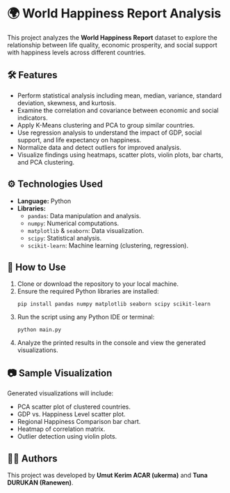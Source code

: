 <h1>🌍 World Happiness Report Analysis</h1>

<p>
   This project analyzes the <strong>World Happiness Report</strong> dataset to explore the relationship between life quality, economic prosperity, and social support with happiness levels across different countries.
</p>

<h2>🛠️ Features</h2>
<ul>
   <li> Perform statistical analysis including mean, median, variance, standard deviation, skewness, and kurtosis.</li>
   <li> Examine the correlation and covariance between economic and social indicators.</li>
   <li> Apply K-Means clustering and PCA to group similar countries.</li>
   <li> Use regression analysis to understand the impact of GDP, social support, and life expectancy on happiness.</li>
   <li> Normalize data and detect outliers for improved analysis.</li>
   <li> Visualize findings using heatmaps, scatter plots, violin plots, bar charts, and PCA clustering.</li>
</ul>

<h2>⚙️ Technologies Used</h2>
<ul>
   <li> <strong>Language:</strong> Python</li>
   <li> <strong>Libraries:</strong> 
      <ul>
         <li><code>pandas</code>: Data manipulation and analysis.</li>
         <li><code>numpy</code>: Numerical computations.</li>
         <li><code>matplotlib</code> & <code>seaborn</code>: Data visualization.</li>
         <li><code>scipy</code>: Statistical analysis.</li>
         <li><code>scikit-learn</code>: Machine learning (clustering, regression).</li>
      </ul>
   </li>
</ul>

<h2>🚀 How to Use</h2>
<ol>
   <li> Clone or download the repository to your local machine.</li>
   <li> Ensure the required Python libraries are installed:
      <pre><code>pip install pandas numpy matplotlib seaborn scipy scikit-learn</code></pre>
   </li>
   <li> Run the script using any Python IDE or terminal:</li>
   <pre><code>python main.py</code></pre>
   <li> Analyze the printed results in the console and view the generated visualizations.</li>
</ol>

<h2>📷 Sample Visualization</h2>
<p>Generated visualizations will include:</p>
<ul>
   <li> PCA scatter plot of clustered countries.</li>
   <li> GDP vs. Happiness Level scatter plot.</li>
   <li> Regional Happiness Comparison bar chart.</li>
   <li> Heatmap of correlation matrix.</li>
   <li> Outlier detection using violin plots.</li>
</ul>

<h2>👨‍💻 Authors</h2>
<p>
   This project was developed by <strong>Umut Kerim ACAR (ukerma)</strong> and <strong>Tuna DURUKAN (Ranewen)</strong>.
</p>
